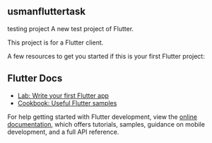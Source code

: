 ## usmanfluttertask

testing project
A new test project of Flutter.

This project is for a Flutter client.

A few resources to get you started if this is your first Flutter project:

## Flutter Docs
- [Lab: Write your first Flutter app](https://docs.flutter.dev/get-started/codelab)
- [Cookbook: Useful Flutter samples](https://docs.flutter.dev/cookbook)

For help getting started with Flutter development, view the
[online documentation](https://docs.flutter.dev/), which offers tutorials,
samples, guidance on mobile development, and a full API reference.
